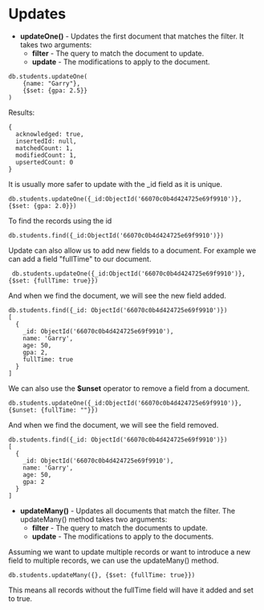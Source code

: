 # Updates

- **updateOne()** - Updates the first document that matches the filter.
It takes two arguments:
    - **filter** - The query to match the document to update.
    - **update** - The modifications to apply to the document.

````
db.students.updateOne(
    {name: "Garry"},
    {$set: {gpa: 2.5}}
)
````
Results:
````
{
  acknowledged: true,
  insertedId: null,
  matchedCount: 1,
  modifiedCount: 1,
  upsertedCount: 0
}
````

It is usually more safer to update with the _id field as it is unique.

````
db.students.updateOne({_id:ObjectId('66070c0b4d424725e69f9910')}, {$set: {gpa: 2.0}})
````
To find the records using the id
````
db.students.find({_id:ObjectId('66070c0b4d424725e69f9910')})
````

Update can also allow us to add new fields to a document. For example we can add a field "fullTime" to our document.

````
 db.students.updateOne({_id:ObjectId('66070c0b4d424725e69f9910')}, {$set: {fullTime: true}})
````
And when we find the document, we will see the new field added.
````
db.students.find({_id: ObjectId('66070c0b4d424725e69f9910')})
[
  {
    _id: ObjectId('66070c0b4d424725e69f9910'),     
    name: 'Garry',
    age: 50,
    gpa: 2,
    fullTime: true
  }
]
````

We can also use the **$unset** operator to remove a field from a document.

````
db.students.updateOne({_id:ObjectId('66070c0b4d424725e69f9910')}, {$unset: {fullTime: ""}})
````
And when we find the document, we will see the field removed.
````
db.students.find({_id: ObjectId('66070c0b4d424725e69f9910')})
[
  {
    _id: ObjectId('66070c0b4d424725e69f9910'),     
    name: 'Garry',
    age: 50,
    gpa: 2
  }
]
````


- **updateMany()** - Updates all documents that match the filter.
The updateMany() method takes two arguments:
    - **filter** - The query to match the documents to update.
    - **update** - The modifications to apply to the documents.

Assuming we want to update multiple records or want to introduce a new field to multiple records, we can use the updateMany() method.
````
db.students.updateMany({}, {$set: {fullTime: true}})
````
This means all records without the fullTime field will have it added and set to true.
